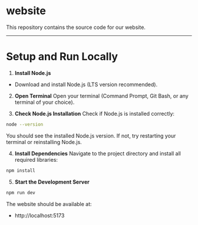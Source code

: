 # website
This repository contains the source code for our website.

---

# Setup and Run Locally

1. **Install Node.js**
- Download and install Node.js (LTS version recommended).
  
2. **Open Terminal**
   Open your terminal (Command Prompt, Git Bash, or any terminal of your choice).

   
3. **Check Node.js Installation**
Check if Node.js is installed correctly:
```bash
node --version
```

You should see the installed Node.js version. If not, try restarting your terminal or reinstalling Node.js.


4. **Install Dependencies**
Navigate to the project directory and install all required libraries:
```bash
npm install
```

5. **Start the Development Server**
```bash
npm run dev
```
The website should be available at:
- http://localhost:5173
